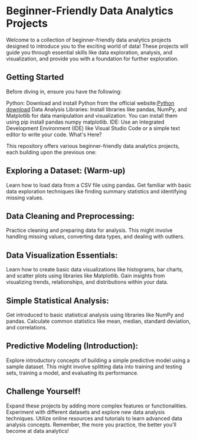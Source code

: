 # Beginner-Friendly Data Analytics Projects

Welcome to a collection of beginner-friendly data analytics projects designed to introduce you to the exciting world of data! These projects will guide you through essential skills like data exploration, analysis, and visualization, and provide you with a foundation for further exploration.

## Getting Started

Before diving in, ensure you have the following:

Python: Download and install Python from the official website:[Python download](https://www.python.org/downloads/)
Data Analysis Libraries: Install libraries like pandas, NumPy, and Matplotlib for data manipulation and visualization. You can install them using pip install pandas numpy matplotlib.
IDE: Use an Integrated Development Environment (IDE) like Visual Studio Code or a simple text editor to write your code.
What's Here?

This repository offers various beginner-friendly data analytics projects, each building upon the previous one:

## Exploring a Dataset: (Warm-up)

Learn how to load data from a CSV file using pandas.
Get familiar with basic data exploration techniques like finding summary statistics and identifying missing values.

## Data Cleaning and Preprocessing:

Practice cleaning and preparing data for analysis. This might involve handling missing values, converting data types, and dealing with outliers.

## Data Visualization Essentials:

Learn how to create basic data visualizations like histograms, bar charts, and scatter plots using libraries like Matplotlib.
Gain insights from visualizing trends, relationships, and distributions within your data.

## Simple Statistical Analysis:

Get introduced to basic statistical analysis using libraries like NumPy and pandas.
Calculate common statistics like mean, median, standard deviation, and correlations.

## Predictive Modeling (Introduction):

Explore introductory concepts of building a simple predictive model using a sample dataset.
This might involve splitting data into training and testing sets, training a model, and evaluating its performance.

## Challenge Yourself!

Expand these projects by adding more complex features or functionalities.
Experiment with different datasets and explore new data analysis techniques.
Utilize online resources and tutorials to learn advanced data analysis concepts.
Remember, the more you practice, the better you'll become at data analytics!
